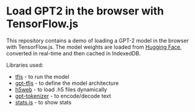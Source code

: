 # Load GPT2 in the browser with TensorFlow.js
This repository contains a demo of loading a GPT-2 model in the browser with TensorFlow.js. 
The model weights are loaded from [Hugging Face](https://huggingface.co/), converted in real-time and then cached in IndexedDB.

Libraries used:
- [tfjs](https://js.tensorflow.org/) - to run the model
- [gpt-tfjs](https://github.com/zemlyansky/gpt-tfjs) - to define the model architecture
- [h5web](https://github.com/usnistgov/h5wasm) - to load .h5 files dynamically
- [gpt-tokenizer](https://github.com/niieani/gpt-tokenizer) - to encode/decode text
- [stats.js](https://github.com/mrdoob/stats.js/) - to show stats
